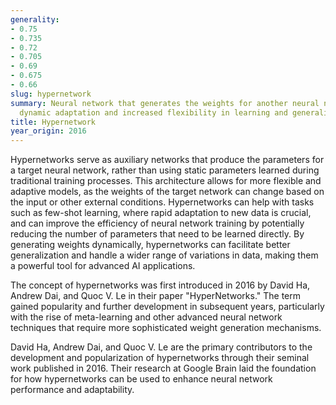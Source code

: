 ```yaml
---
generality:
- 0.75
- 0.735
- 0.72
- 0.705
- 0.69
- 0.675
- 0.66
slug: hypernetwork
summary: Neural network that generates the weights for another neural network, enabling
  dynamic adaptation and increased flexibility in learning and generalization.
title: Hypernetwork
year_origin: 2016
---
```


Hypernetworks serve as auxiliary networks that produce the parameters for a target neural network, rather than using static parameters learned during traditional training processes. This architecture allows for more flexible and adaptive models, as the weights of the target network can change based on the input or other external conditions. Hypernetworks can help with tasks such as few-shot learning, where rapid adaptation to new data is crucial, and can improve the efficiency of neural network training by potentially reducing the number of parameters that need to be learned directly. By generating weights dynamically, hypernetworks can facilitate better generalization and handle a wider range of variations in data, making them a powerful tool for advanced AI applications.

The concept of hypernetworks was first introduced in 2016 by David Ha, Andrew Dai, and Quoc V. Le in their paper "HyperNetworks." The term gained popularity and further development in subsequent years, particularly with the rise of meta-learning and other advanced neural network techniques that require more sophisticated weight generation mechanisms.

David Ha, Andrew Dai, and Quoc V. Le are the primary contributors to the development and popularization of hypernetworks through their seminal work published in 2016. Their research at Google Brain laid the foundation for how hypernetworks can be used to enhance neural network performance and adaptability.